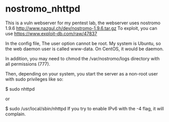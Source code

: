 # nostromo_nhttpd
This is a vuln webserver for my pentest lab, the webserver uses nostromo 1.9.6 http://www.nazgul.ch/dev/nostromo-1.9.6.tar.gz 
To exploit, you can use https://www.exploit-db.com/raw/47837

In the config file, The user option cannot be root. My system is Ubuntu, so the web daemon user is called www-data. On CentOS, it would be daemon.

In addition, you may need to chmod the /var/nostromo/logs directory with all permissions (777).

Then, depending on your system, you start the server as a non-root user with sudo privileges like so:

$ sudo nhttpd

or

$ sudo /usr/local/sbin/nhttpd
If you try to enable IPv6 with the -4 flag, it will complain.
